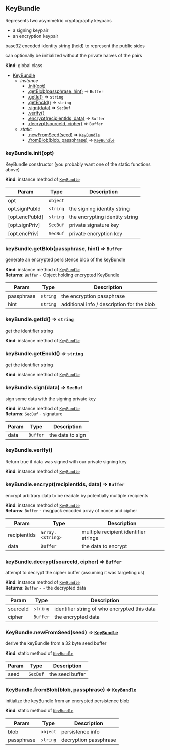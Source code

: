 <a name="KeyBundle"></a>

## KeyBundle
Represents two asymmetric cryptography keypairs
- a signing keypair
- an encryption keypair

base32 encoded identity string (hcid) to represent the public sides

can optionally be initialized without the private halves of the pairs

**Kind**: global class  

* [KeyBundle](#KeyBundle)
    * _instance_
        * [.init(opt)](#KeyBundle+init)
        * [.getBlob(passphrase, hint)](#KeyBundle+getBlob) ⇒ <code>Buffer</code>
        * [.getId()](#KeyBundle+getId) ⇒ <code>string</code>
        * [.getEncId()](#KeyBundle+getEncId) ⇒ <code>string</code>
        * [.sign(data)](#KeyBundle+sign) ⇒ <code>SecBuf</code>
        * [.verify()](#KeyBundle+verify)
        * [.encrypt(recipientIds, data)](#KeyBundle+encrypt) ⇒ <code>Buffer</code>
        * [.decrypt(sourceId, cipher)](#KeyBundle+decrypt) ⇒ <code>Buffer</code>
    * _static_
        * [.newFromSeed(seed)](#KeyBundle.newFromSeed) ⇒ [<code>KeyBundle</code>](#KeyBundle)
        * [.fromBlob(blob, passphrase)](#KeyBundle.fromBlob) ⇒ [<code>KeyBundle</code>](#KeyBundle)

<a name="KeyBundle+init"></a>

### keyBundle.init(opt)
KeyBundle constructor (you probably want one of the static functions above)

**Kind**: instance method of [<code>KeyBundle</code>](#KeyBundle)  

| Param | Type | Description |
| --- | --- | --- |
| opt | <code>object</code> |  |
| opt.signPubId | <code>string</code> | the signing identity string |
| [opt.encPubId] | <code>string</code> | the encrypting identity string |
| [opt.signPriv] | <code>SecBuf</code> | private signature key |
| [opt.encPriv] | <code>SecBuf</code> | private encryption key |

<a name="KeyBundle+getBlob"></a>

### keyBundle.getBlob(passphrase, hint) ⇒ <code>Buffer</code>
generate an encrypted persistence blob of the keyBundle

**Kind**: instance method of [<code>KeyBundle</code>](#KeyBundle)  
**Returns**: <code>Buffer</code> - Object holding encrypted KeyBundle  

| Param | Type | Description |
| --- | --- | --- |
| passphrase | <code>string</code> | the encryption passphrase |
| hint | <code>string</code> | additional info / description for the blob |

<a name="KeyBundle+getId"></a>

### keyBundle.getId() ⇒ <code>string</code>
get the identifier string

**Kind**: instance method of [<code>KeyBundle</code>](#KeyBundle)  
<a name="KeyBundle+getEncId"></a>

### keyBundle.getEncId() ⇒ <code>string</code>
get the identifier string

**Kind**: instance method of [<code>KeyBundle</code>](#KeyBundle)  
<a name="KeyBundle+sign"></a>

### keyBundle.sign(data) ⇒ <code>SecBuf</code>
sign some data with the signing private key

**Kind**: instance method of [<code>KeyBundle</code>](#KeyBundle)  
**Returns**: <code>SecBuf</code> - signature  

| Param | Type | Description |
| --- | --- | --- |
| data | <code>Buffer</code> | the data to sign |

<a name="KeyBundle+verify"></a>

### keyBundle.verify()
Return true if data was signed with our private signing key

**Kind**: instance method of [<code>KeyBundle</code>](#KeyBundle)  
<a name="KeyBundle+encrypt"></a>

### keyBundle.encrypt(recipientIds, data) ⇒ <code>Buffer</code>
encrypt arbitrary data to be readale by potentially multiple recipients

**Kind**: instance method of [<code>KeyBundle</code>](#KeyBundle)  
**Returns**: <code>Buffer</code> - msgpack encoded array of nonce and cipher  

| Param | Type | Description |
| --- | --- | --- |
| recipientIds | <code>array.&lt;string&gt;</code> | multiple recipient identifier strings |
| data | <code>Buffer</code> | the data to encrypt |

<a name="KeyBundle+decrypt"></a>

### keyBundle.decrypt(sourceId, cipher) ⇒ <code>Buffer</code>
attempt to decrypt the cipher buffer (assuming it was targeting us)

**Kind**: instance method of [<code>KeyBundle</code>](#KeyBundle)  
**Returns**: <code>Buffer</code> - - the decrypted data  

| Param | Type | Description |
| --- | --- | --- |
| sourceId | <code>string</code> | identifier string of who encrypted this data |
| cipher | <code>Buffer</code> | the encrypted data |

<a name="KeyBundle.newFromSeed"></a>

### KeyBundle.newFromSeed(seed) ⇒ [<code>KeyBundle</code>](#KeyBundle)
derive the keyBundle from a 32 byte seed buffer

**Kind**: static method of [<code>KeyBundle</code>](#KeyBundle)  

| Param | Type | Description |
| --- | --- | --- |
| seed | <code>SecBuf</code> | the seed buffer |

<a name="KeyBundle.fromBlob"></a>

### KeyBundle.fromBlob(blob, passphrase) ⇒ [<code>KeyBundle</code>](#KeyBundle)
initialize the keyBundle from an encrypted persistence blob

**Kind**: static method of [<code>KeyBundle</code>](#KeyBundle)  

| Param | Type | Description |
| --- | --- | --- |
| blob | <code>object</code> | persistence info |
| passphrase | <code>string</code> | decryption passphrase |

